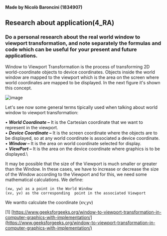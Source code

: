 **Made by Nicolò Baroncini (1834907)**

## Research about application(4_RA)
### Do a personal research about the real world window to viewport transformation, and note separately the formulas and code which can be useful for your present and future applications.
Window to Viewport Transformation is the process of transforming 2D world-coordinate objects to device coordinates. Objects inside the world window are mapped to the viewport which is the area on the screen where world coordinates are mapped to be displayed.
In the next figure it's shown this concept.

![image](https://user-images.githubusercontent.com/78324346/138053104-34506e4f-3fed-49d5-a89b-bc358490e7c8.png)

Let's see now some general terms tipically used when talking about world window to viewport transformation:

• ***World Coordinate –*** It is the Cartesian coordinate that we want to represent in the viewport. \
• ***Device Coordinate –*** It is the screen coordinate where the objects are to be displayed, so at any world coordinate is associated a device coordinate. \
• ***Window –*** It is the area on world coordinate selected for display.\
• ***ViewPort –*** It is the area on the device coordinate where graphics is to be displayed.\

It may be possible that the size of the Viewport is much smaller or greater than the Window. In these cases, we have to increase or decrease the size of the Window according to the Viewport and for this, we need some mathematical calculations.
We define:
```
(xw, yw) as a point in the World Window
(xv, yv) as the corresponding  point in the associated Viewport
```
We wantto calculate the coordinate (xv,yv)

[1] [https://www.geeksforgeeks.org/window-to-viewport-transformation-in-computer-graphics-with-implementation/](https://www.geeksforgeeks.org/window-to-viewport-transformation-in-computer-graphics-with-implementation/)
